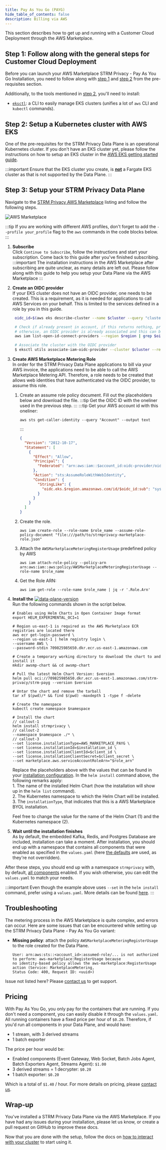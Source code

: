 ```yaml
---
title: Pay As You Go (PAYG)
hide_table_of_contents: false
description: Billing via AWS
---
```


This section describes how to get up and running with a Customer Cloud Deployment through the AWS Marketplace.

## Step 1: Follow along with the general steps for Customer Cloud Deployment

Before you can launch your AWS Marketplace STRM Privacy - Pay As You Go Installation, you need to follow along
with [step 1](docs/03-quickstart/05-ccd/01-pre-requisites.md#step1)
and [step 2](docs/03-quickstart/05-ccd/01-pre-requisites.md#step2)
from the pre-requisites section.

Additionally, to the tools mentioned in [step 2](docs/03-quickstart/05-ccd/01-pre-requisites.md#step2), you'll need to
install:

* [`eksctl`](https://eksctl.io/): a CLI to easily manage EKS clusters (unifies a lot of `aws` CLI and `kubectl`
  commands).

## Step 2: Setup a Kubernetes cluster with AWS EKS

One of the pre-requisites for the STRM Privacy Data Plane is an operational Kubernetes cluster. If you don't have an EKS
cluster yet, please follow the instructions on how to setup an EKS cluster in
the [AWS EKS getting started guide](https://docs.aws.amazon.com/eks/latest/userguide/create-cluster.html).

:::important
Ensure that the EKS cluster you create, is <u>**not**</u> a Fargate EKS cluster as that is not supported by the Data
Plane.
:::

## Step 3: Setup your STRM Privacy Data Plane

Navigate to the [STRM Privacy AWS Marketplace](https://aws.amazon.com/marketplace/pp/prodview-o3kfnl2luctxe) listing and
follow the following steps.

![AWS Marketplace](images/payg.png)

:::tip
If you are working with different AWS profiles, don't forget to
add the `--profile your_profile` flag to the `aws` commands in the code blocks below.
:::

1. **Subscribe**  
   Click `Continue to Subscribe`, follow the instructions and start your subscription. Come back to this guide after
   you've finished subscribing.
   :::important
   The installation instructions in the AWS Marketplace after subscribing are quite unclear, as many details are left
   out.
   Please follow along with this guide to help you setup your Data Plane via the AWS Marketplace
   :::
2. **Create an OIDC provider**  
   If your EKS cluster does not have an OIDC provider, one needs to be created. This is a requirement, as it is needed
   for applications to call AWS Services on your behalf. This is limited to the services defined in a role by you in
   this guide.
   ```bash placeholders cluster=EKS Cluster Name, region=EKS Cluster Region
    oidc_id=$(aws eks describe-cluster --name $cluster --query "cluster.identity.oidc.issuer" --output text --region $region | cut -d '/' -f 5)

    # Check if already present in account, if this returns nothing, proceed with the associate step
    # otherwise, an OIDC provider is already associated and this can be skipped
    aws iam list-open-id-connect-providers --region $region | grep $oidc_id

    # Associate the cluster with the OIDC provider
    $ eksctl utils associate-iam-oidc-provider --cluster $cluster --region $region --approve
   ```
3. **Create AWS Marketplace Metering Role**  
   In order for the STRM Privacy Data Plane applications to bill via your AWS invoice, the applications need to be able
   to call the AWS Marketplace Metering API. Therefore, a role needs to be created that allows web identities that have
   authenticated via the OIDC provider, to assume this role.
   1. Create an assume role policy document. Fill out the placeholders below and download the file.
      :::tip
      Get the OIDC ID with the oneliner used in the previous step.
      :::
      :::tip
      Get your AWS account id with this oneliner:
      ```
      aws sts get-caller-identity --query "Account" --output text
      ```
      :::
      ```json title=strmprivacy-marketplace-role.json download=strmprivacy-marketplace-role.json placeholders account_id=AWS (EKS) Account ID, region=EKS Region, oidc_id=OIDC ID, namespace=Kubernetes Namespace for STRM Privacy
      {
        "Version": "2012-10-17",
        "Statement": [
          {
            "Effect": "Allow",
            "Principal": {
              "Federated": "arn:aws:iam::$account_id:oidc-provider/oidc.eks.$region.amazonaws.com/id/$oidc_id"
            },
            "Action": "sts:AssumeRoleWithWebIdentity",
            "Condition": {
              "StringLike": {
                "oidc.eks.$region.amazonaws.com/id/$oidc_id:sub": "system:serviceaccount:$namespace:*"
              }
            }
          }
        ]
      }
      ```
   2. Create the role.
      ```shell placeholders role_name=Name of the role
      aws iam create-role --role-name $role_name --assume-role-policy-document "file:///path/to/strmprivacy-marketplace-role.json"
      ```
   3. Attach the `AWSMarketplaceMeteringRegisterUsage` predefined policy by AWS
      ```shell placeholders role_name=Name of the role
      aws iam attach-role-policy --policy-arn arn:aws:iam::aws:policy/AWSMarketplaceMeteringRegisterUsage --role-name $role_name
      ```
   4. Get the Role ARN:
      ```shell placeholders role_name=Name of the role
      aws iam get-role --role-name $role_name | jq -r '.Role.Arn'
      ```
2. **Install
   the** [![data-plane-version](https://img.shields.io/github/v/release/strmprivacy/data-plane-helm-chart?label=Data%20Plane%20Helm%20Chart#img-shield-vertical-align)](https://github.com/strmprivacy/data-plane-helm-chart)  
   Run the following commands shown in the script below.
   ```shell showLineNumbers placeholders version=https://api.github.com/repos/strmprivacy/data-plane-helm-chart/releases/latest#name, installation_id=Installation ID, client_id=Client ID of your installation, client_secret=Client Secret of your installation, role_arn=ARN of the role created in the previous step, namespace=Kubernetes Namespace
   # Enables using Helm Charts in Open Container Image format
   export HELM_EXPERIMENTAL_OCI=1
   
   # Region us-east-1 is required as the AWS Marketplace ECR registries are located there
   aws ecr get-login-password \
   --region us-east-1 | helm registry login \
   --username AWS \
   --password-stdin 709825985650.dkr.ecr.us-east-1.amazonaws.com
   
   # Create a temporary working directory to download the chart to and install it
   mkdir awsmp-chart && cd awsmp-chart
   
   # Pull the latest Helm Chart Version: $version
   helm pull oci://709825985650.dkr.ecr.us-east-1.amazonaws.com/strm-privacy/strm-payg --version $version
   
   # Untar the chart and remove the tarball
   tar xf $(pwd)/* && find $(pwd) -maxdepth 1 -type f -delete
   
   # Create the namespace
   kubectl create namespace $namespace
   
   # Install the chart
   // callout-1
   helm install strmprivacy \
   // callout-2
   --namespace $namespace ./* \
   // callout-3
   --set license.installationType=AWS_MARKETPLACE_PAYG \
   --set license.installationId=$installation_id \
   --set license.installationClientId=$client_id \
   --set license.installationClientSecret=$client_secret \
   --set marketplace.aws.serviceAccountRoleArn="$role_arn"
    ```
   Replace the placeholders above with the values that can be found in your
   [installation configuration](https://console.strmprivacy.io/installation/configuration). In the `helm install`
   command
   above, the following remarks apply:  
   1\. The name of the installed Helm Chart (how the installation will show up in the `helm list` command).  
   2\. The Kubernetes namespace to which the Helm Chart will be installed.  
   3\. The `installationType`, that indicates that this is a AWS Marketplace BYOL installation.

   Feel free to change the value for the name of the Helm Chart (1) and the Kubernetes namespace (2).
3. **Wait until the installation finishes**  
   As by default, the embedded Kafka, Redis, and Postgres Database are included, installation can take a moment. After
   installation, you should end up with a namespace that contains all components that were enabled as specified in the
   `values.yaml` (here [the defaults](https://github.com/strmprivacy/data-plane-helm-chart/blob/master/helm/values.yaml)
   are used, as they're not overridden).

After these steps, you should end up with a namespace `strmprivacy` with, by
default, [all components](docs/03-quickstart/05-ccd/index.md#components) enabled. If you
wish otherwise, you can edit the `values.yaml` to match your needs.

:::important
Even though the example above uses `--set` in the `helm install` command, prefer using a `values.yaml`. More details
can be found [here](./03-advanced.md#using-a-valuesyaml).
:::

## Troubleshooting

The metering process in the AWS Marketplace is quite complex, and errors can occur. Here are some issues that can be
encountered while setting up the STRM Privacy Data Plane - Pay As You Go variant:

- **Missing policy**: attach the policy `AWSMarketplaceMeteringRegisterUsage` to the role created for the Data Plane. 
  ```
  User: arn:aws:sts::<account_id>:assumed-role/... is not authorized to perform: aws-marketplace:RegisterUsage because
  no identity-based policy allows the aws-marketplace:RegisterUsage action (Service: MarketplaceMetering,
  Status Code: 400, Request ID: <uuid>)
  ```

Issue not listed here? Please [contact us](docs/05-contact/index.md) to get support.

## Pricing

With Pay As You Go, you only pay for the containers that are running. If you don't need a component, you can easily
disable it through the `values.yaml`. All running containers have a fixed price per hour of `$0.20`. Therefore, if you'd
run all components in your Data Plane, and would have:
- 1 stream, with 3 derived streams
- 1 batch exporter

The price per hour would be:
- Enabled components (Event Gateway, Web Socket, Batch Jobs Agent, Batch Exporters Agent, Streams Agent): `$1.00`
- 3 derived streams = 1 decrypter: `$0.20`
- 1 batch exporter: `$0.20`

Which is a total of `$1.40` / hour. For more details on pricing, please [contact us](docs/05-contact/index.md).

## Wrap-up

You've installed a STRM Privacy Data Plane via the AWS Marketplace. If you have had any issues during your
installation, please let us know, or create a pull request on GitHub to improve these docs.

Now that you are done with the setup, follow the docs
on [how to interact with your cluster](docs/03-quickstart/05-ccd/04-interacting.md) to start
using it.

